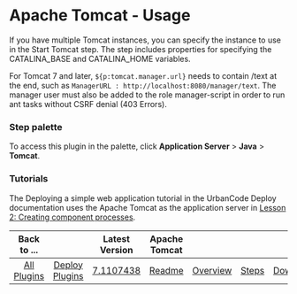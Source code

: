 
# Apache Tomcat - Usage

If you have multiple Tomcat instances, you can specify the instance to use in the Start Tomcat step. The step includes properties for specifying the CATALINA\_BASE and CATALINA\_HOME variables.

For Tomcat 7 and later, ```${p:tomcat.manager.url}``` needs to contain /text at the end, such as `ManagerURL : http://localhost:8080/manager/text`. The manager user must also be added to the role manager-script in order to run ant tasks without CSRF denial (403 Errors).

### Step palette

To access this plugin in the palette, click **Application Server** > **Java** > **Tomcat**.

### **Tutorials**

The Deploying a simple web application tutorial in the UrbanCode Deploy documentation uses the Apache Tomcat as the application server in [Lesson 2: Creating component processes](https://www.ibm.com/docs/en/urbancode-deploy/7.1.2?topic=tutorials-deploying-simple-web-application).



|Back to ...||Latest Version|Apache Tomcat ||||
| :---: | :---: | :---: | :---: | :---: | :---: | :---: |
|[All Plugins](../../index.md)|[Deploy Plugins](../README.md)|[7.1107438](https://raw.githubusercontent.com/UrbanCode/IBM-UCD-PLUGINS/main/files/Tomcat/Tomcat-7.1107438.zip)|[Readme](README.md)|[Overview](overview.md)|[Steps](steps.md)|[Downloads](downloads.md)|
